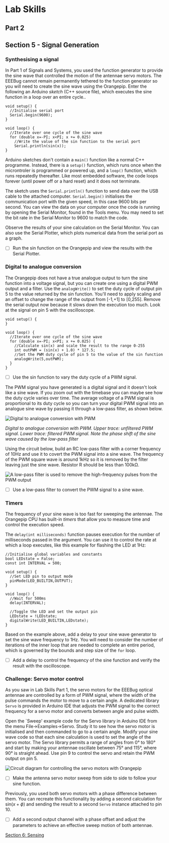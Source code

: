 # Lab Skills
## Part 2
## Section 5 - Signal Generation
	
### Synthesising a signal
	
In Part 1 of Signals and Systems, you used the function generator to provide the sine wave that controlled the motion of the antennae servo motors.
The EEEBug cannot remain permanently tethered to the function generator so you will need to create the sine wave using the Orangepip.
Enter the following an Arduino *sketch* (C++ source file), which executes the sine function in a loop over an entire cycle.. 
		
    void setup() {
      //Initialise serial port
      Serial.begin(9600);
    }

    void loop() {
      //Iterate over one cycle of the sine wave
      for (double x=-PI; x<PI; x += 0.025)
        //Write the value of the sin function to the serial port
        Serial.println(sin(x));
    }

Arduino sketches don't contain a `main()` function like a normal C++ programme.
Instead, there is a `setup()` function, which runs once when the microntroler is programmed or powered up, and a `loop()` function, which runs repeatedly thereafter.
Like most embedded software, the code loops forever (until power off or a hard reset) and it does not terminate.

The sketch uses the `Serial.println()` function to send data over the USB cable to the attached computer.
`Serial.begin()` initialises the communication port with the given speed, in this case 9600 bits per second.
You can view the data on your computer once the code is running by opening the Serial Monitor, found in the Tools menu.
You may need to set the bit rate in the Serial Monitor to 9600 to match the code.
		
Observe the results of your sine calculation on the Serial Monitor.
You can also use the Serial Plotter, which plots numerical data from the serial port as a graph.
		
- [ ] Run the sin function on the Orangepip and view the results with the Serial Plotter.

### Digital to analogue conversion

The Orangepip does not have a true analogue output to turn the sine function into a voltage signal, but you can create one using a digital PWM output and a filter.
Use the `analogWrite()` to set the duty cycle of output pin 5 to the value returned by the sin function.
You'll need to apply scaling and an offset to change the range of the output from [-1,+1] to [0,255].
Remove the serial output now because it slows down the execution too much.
Look at the signal on pin 5 with the oscilloscope.
			
    void setup() {
    }

    void loop() {
      //Iterate over one cycle of the sine wave
      for (double x=-PI; x<PI; x += 0.025) {
        //Calculate sin(x) and scale the result to the range 0-255
        int outPWM = (sin(x) + 1.0) * 127.5;
        //Set the PWM duty cycle of pin 5 to the value of the sin function
        analogWrite(5,outPWM);
      }
    }

- [ ] Use the sin function to vary the duty cycle of a PWM signal.
	
The PWM signal you have generated is a digital signal and it doesn't look like a sine wave.
If you zoom out with the timebase you can maybe see how the duty cycle varies over time.
The average voltage of a PWM signal is proportional to its duty cycle so you can turn your digital PWM signal into an analogue sine wave by passing it through a low-pass filter, as shown below.
	
![Digital to analogue conversion with PWM](graphics/EEEbug-pwm.PNG)

*Digital to analogue conversion with PWM. Upper trace: unfiltered PWM signal. Lower trace: filtered PWM signal. Note the phase shift of the sine wave caused by the low-pass filter*

Using the circuit below, build an RC low-pass filter with a corner frequency of 10Hz and use it to covert the PWM signal into a sine wave.
The frequency of the PWM square wave is around 1kHz so it is removed by the filter leaving just the sine wave.
Resistor R should be less than 100kΩ.
			
![A low-pass filter is used to remove the high-frequency pulses from the PWM output](graphics/EEEbug-pwmfilter.png)

- [ ] Use a low-pass filter to convert the PWM signal to a sine wave.
		
### Timers
	
The frequency of your sine wave is too fast for sweeping the antennae.
The Orangepip CPU has built-in *timers* that allow you to measure time and control the execution speed.
		
The `delay(int milliseconds)` function pauses execution for the number of milliseconds passed in the argument.
You can use it to control the rate at which a loop executes, like this example for flashing the LED at 1Hz:
			
    //Initialise global variables and constants	 
    bool LEDstate = False;
    const int INTERVAL = 500;

    void setup() {
      //Set LED pin to output mode
      pinMode(LED_BUILTIN,OUTPUT);	
    }

    void loop() {
      //Wait for 500ms
      delay(INTERVAL);

      //Toggle the LED and set the output pin
      LEDstate = !LEDstate;			
      digitalWrite(LED_BUILTIN,LEDstate);
    }

Based on the example above, add a delay to your sine wave generator to set the sine wave frequency to 1Hz.
You will need to consider the number of iterations of the inner loop that are needed to complete an entire period, which is governed by the bounds and step size of the `for` loop.

- [ ] Add a delay to control the frequency of the sine function and verify the result with the oscilloscope.
	
### Challenge: Servo motor control
As you saw in Lab Skills Part 1, the servo motors for the EEEBug optical antennae are controlled by a form of PWM signal, where the width of the pulse commands the motor to move to a certain angle.
A dedicated library `Servo` is provided in Arduino IDE that adjusts the PWM signal to the correct frequency for a servo motor and converts between angle and pulse width.
			
Open the `Sweep' example code for the Servo library in Arduino IDE from the menu File→Examples→Servo.
Study it to see how the servo motor is initialised and then commanded to go to a certain angle.
Modify your sine wave code so that each sine calculation is used to set the angle of the servo motor.
The Servo library permits a range of angles from 0° to 180° and start by making your antennae oscillate between 75° and 115°, where 90° is straight ahead.
Use pin 9 to control the servo and retain the PWM output on pin 5.
			
![Circuit diagram for controlling the servo motors with Orangepip](graphics/EEEbug-servo2.png)
			
- [ ] Make the antenna servo motor sweep from side to side to follow your sine function.

Previously, you used both servo motors with a phase difference between them.
You can recreate this functionality by adding a second calculation for $\text{sin}(x+\phi)$ and sending the result to a second `Servo` instance attached to pin 10.
			
- [ ] Add a second output channel with a phase offset and adjust the parameters to achieve an effective sweep motion of both antennae.

[Section 6: Sensing](skills/section6.md)
